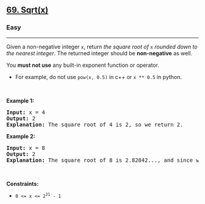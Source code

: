 <h2><a href="https://leetcode.com/problems/sqrtx/">69. Sqrt(x)</a></h2><h3>Easy</h3><hr><div data-immersive-translate-walked="d1d6a212-299a-4490-97db-62e111747510"><p data-immersive-translate-walked="d1d6a212-299a-4490-97db-62e111747510" data-immersive-translate-paragraph="1">Given a non-negative integer <code data-immersive-translate-walked="d1d6a212-299a-4490-97db-62e111747510">x</code>, return <em data-immersive-translate-walked="d1d6a212-299a-4490-97db-62e111747510">the square root of </em><code data-immersive-translate-walked="d1d6a212-299a-4490-97db-62e111747510">x</code><em data-immersive-translate-walked="d1d6a212-299a-4490-97db-62e111747510"> rounded down to the nearest integer</em>. The returned integer should be <strong data-immersive-translate-walked="d1d6a212-299a-4490-97db-62e111747510">non-negative</strong> as well.</p>

<p data-immersive-translate-walked="d1d6a212-299a-4490-97db-62e111747510" data-immersive-translate-paragraph="1">You <strong data-immersive-translate-walked="d1d6a212-299a-4490-97db-62e111747510">must not use</strong> any built-in exponent function or operator.</p>

<ul data-immersive-translate-walked="d1d6a212-299a-4490-97db-62e111747510">
	<li data-immersive-translate-walked="d1d6a212-299a-4490-97db-62e111747510" data-immersive-translate-paragraph="1">For example, do not use <code data-immersive-translate-walked="d1d6a212-299a-4490-97db-62e111747510">pow(x, 0.5)</code> in c++ or <code data-immersive-translate-walked="d1d6a212-299a-4490-97db-62e111747510">x ** 0.5</code> in python.</li>
</ul>

<p data-immersive-translate-walked="d1d6a212-299a-4490-97db-62e111747510">&nbsp;</p>
<p data-immersive-translate-walked="d1d6a212-299a-4490-97db-62e111747510"><strong class="example" data-immersive-translate-walked="d1d6a212-299a-4490-97db-62e111747510" data-immersive-translate-paragraph="1">Example 1:</strong></p>

<pre><strong>Input:</strong> x = 4
<strong>Output:</strong> 2
<strong>Explanation:</strong> The square root of 4 is 2, so we return 2.
</pre>

<p data-immersive-translate-walked="d1d6a212-299a-4490-97db-62e111747510"><strong class="example" data-immersive-translate-walked="d1d6a212-299a-4490-97db-62e111747510" data-immersive-translate-paragraph="1">Example 2:</strong></p>

<pre><strong>Input:</strong> x = 8
<strong>Output:</strong> 2
<strong>Explanation:</strong> The square root of 8 is 2.82842..., and since we round it down to the nearest integer, 2 is returned.
</pre>

<p data-immersive-translate-walked="d1d6a212-299a-4490-97db-62e111747510">&nbsp;</p>
<p data-immersive-translate-walked="d1d6a212-299a-4490-97db-62e111747510"><strong data-immersive-translate-walked="d1d6a212-299a-4490-97db-62e111747510" data-immersive-translate-paragraph="1">Constraints:</strong></p>

<ul data-immersive-translate-walked="d1d6a212-299a-4490-97db-62e111747510">
	<li data-immersive-translate-walked="d1d6a212-299a-4490-97db-62e111747510"><code data-immersive-translate-walked="d1d6a212-299a-4490-97db-62e111747510">0 &lt;= x &lt;= 2<sup>31</sup> - 1</code></li>
</ul>
</div>